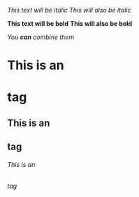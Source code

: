 *This text will be italic*
_This will also be italic_

**This text will be bold**
__This will also be bold__

*You **can** combine them*

# This is an <h1> tag
## This is an <h2> tag
###### This is an <h6> tag
